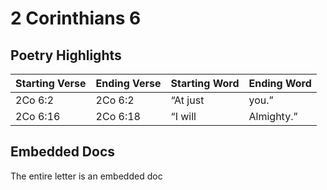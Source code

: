 # 2 Corinthians 6

## Poetry Highlights

| Starting Verse | Ending Verse | Starting Word | Ending Word |
| :--- | :--- | :--- | :--- |
| 2Co 6:2 | 2Co 6:2 | “At just | you.” |
| 2Co 6:16 | 2Co 6:18 | “I will | Almighty.” |

## Embedded Docs

The entire letter is an embedded doc


